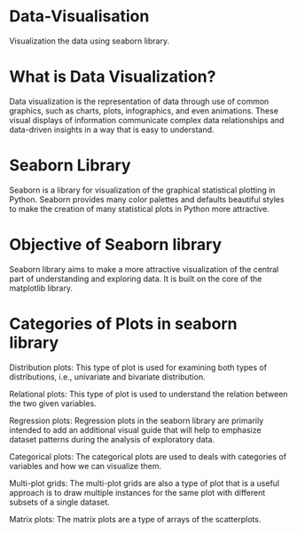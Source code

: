 # Data-Visualisation
Visualization the data using seaborn library.

# What is Data Visualization?

Data visualization is the representation of data through use of common graphics, such as charts, plots, infographics, and even animations. These visual displays of information communicate complex data relationships and data-driven insights in a way that is easy to understand.

# Seaborn Library
Seaborn is a library for visualization of the graphical statistical plotting in Python. Seaborn provides many color palettes and defaults beautiful styles to make the creation of many statistical plots in Python more attractive.

# Objective of Seaborn library
Seaborn library aims to make a more attractive visualization of the central part of understanding and exploring data. It is built on the core of the matplotlib library.

# Categories of Plots in seaborn library

Distribution plots: This type of plot is used for examining both types of distributions, i.e., univariate and bivariate distribution.<br>

Relational plots: This type of plot is used to understand the relation between the two given variables.<br>

Regression plots: Regression plots in the seaborn library are primarily intended to add an additional visual guide that will help to emphasize dataset patterns during the analysis of exploratory data.<br>

Categorical plots: The categorical plots are used to deals with categories of variables and how we can visualize them.<br>

Multi-plot grids: The multi-plot grids are also a type of plot that is a useful approach is to draw multiple instances for the same plot with different subsets of a single dataset.<br>

Matrix plots: The matrix plots are a type of arrays of the scatterplots.


